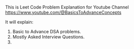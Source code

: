This is Leet Code Problem Explanation for Youtube Channel 
https://www.youtube.com/@BasicsToAdvanceConcepts

It will explain:
1. Basic to Advance DSA problems.
2. Mostly Asked Interview Questions.
3. 
